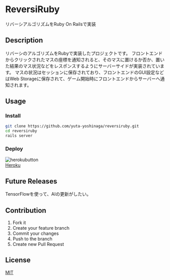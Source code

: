 # ReversiRuby
リバーシアルゴリズムをRuby On Railsで実装

## Description
リバーシのアルゴリズムをRubyで実装したプロジェクトです。
フロントエンドからクリックされたマスの座標を通知されると、そのマスに置けるか否か、置いた結果のマス状況などをレスポンスするようにサーバーサイドが実装されています。
マスの状況はセッションに保存されており、フロントエンドのGUI設定などはWeb Storageに保存されて、ゲーム開始時にフロントエンドからサーバーへ通知されます。

## Usage
### Install
```sh
git clone https://github.com/yuta-yoshinaga/reversiruby.git
cd reversiruby
rails server
```

### Deploy
![herokubutton](https://www.herokucdn.com/deploy/button.svg)  
[Heroku](https://reversiruby.herokuapp.com/)

## Future Releases
TensorFlowを使って、AIの更新がしたい。

## Contribution
1. Fork it  
2. Create your feature branch  
3. Commit your changes  
4. Push to the branch  
5. Create new Pull Request

## License
[MIT](LICENSE)